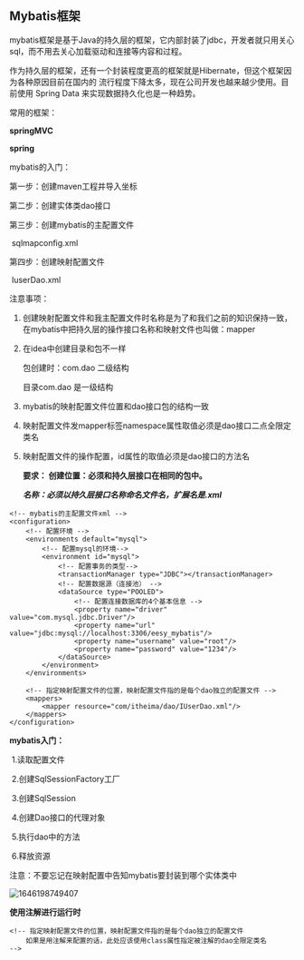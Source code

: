 ## Mybatis框架

mybatis框架是基于Java的持久层的框架，它内部封装了jdbc，开发者就只用关心sql，而不用去关心加载驱动和连接等内容和过程。

作为持久层的框架，还有一个封装程度更高的框架就是Hibernate，但这个框架因为各种原因目前在国内的 流行程度下降太多，现在公司开发也越来越少使用。目前使用 Spring Data 来实现数据持久化也是一种趋势。 

常用的框架：

**springMVC**

**spring**

mybatis的入门：

第一步：创建maven工程并导入坐标

第二步：创建实体类dao接口

第三步：创建mybatis的主配置文件

​	sqlmapconfig.xml

第四步：创建映射配置文件

​	IuserDao.xml

注意事项：

1. 创建映射配置文件和我主配置文件时名称是为了和我们之前的知识保持一致，在mybatis中把持久层的操作接口名称和映射文件也叫做：mapper

2. 在idea中创建目录和包不一样

   包创建时：com.dao 二级结构

   目录com.dao 是一级结构

3. mybatis的映射配置文件位置和dao接口包的结构一致

4. 映射配置文件发mapper标签namespace属性取值必须是dao接口二点全限定类名

5. 映射配置文件的操作配置，id属性的取值必须是dao接口的方法名

   **要求： 创建位置：必须和持久层接口在相同的包中。**

   ***名称：必须以持久层接口名称命名文件名，扩展名是.xml***

```
<!-- mybatis的主配置文件xml -->
<configuration>
    <!-- 配置环境 -->
    <environments default="mysql">
        <!-- 配置mysql的环境-->
        <environment id="mysql">
            <!-- 配置事务的类型-->
            <transactionManager type="JDBC"></transactionManager>
            <!-- 配置数据源（连接池） -->
            <dataSource type="POOLED">
                <!-- 配置连接数据库的4个基本信息 -->
                <property name="driver" value="com.mysql.jdbc.Driver"/>
                <property name="url" value="jdbc:mysql://localhost:3306/eesy_mybatis"/>
                <property name="username" value="root"/>
                <property name="password" value="1234"/>
            </dataSource>
        </environment>
    </environments>

    <!-- 指定映射配置文件的位置，映射配置文件指的是每个dao独立的配置文件 -->
    <mappers>
        <mapper resource="com/itheima/dao/IUserDao.xml"/>
    </mappers>
</configuration>
```

**mybatis入门：**

​	1.读取配置文件

​	2.创建SqlSessionFactory工厂

​	3.创建SqlSession

​	4.创建Dao接口的代理对象

​	5.执行dao中的方法

​	6.释放资源

注意：不要忘记在映射配置中告知mybatis要封装到哪个实体类中

![1646198749407](C:\Users\熊振宁\AppData\Local\Temp\1646198749407.png)

**使用注解进行运行时**

```
<!-- 指定映射配置文件的位置，映射配置文件指的是每个dao独立的配置文件
    如果是用注解来配置的话，此处应该使用class属性指定被注解的dao全限定类名
-->
```